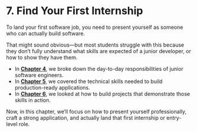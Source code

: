 # 7. Find Your First Internship

To land your first software job, you need to present yourself as someone who can actually build software.

That might sound obvious—but most students struggle with this because they don’t fully understand what skills are expected of a junior developer, or how to show they have them.

- In [**Chapter 4**](../4-understanding-the-tech-industry/index.md), we broke down the day-to-day responsibilities of junior software engineers.
- In [**Chapter 5**](../5-technical-skill-roadmap/index.md), we covered the technical skills needed to build production-ready applications.
- In [**Chapter 6**](../6-gaining-experience-without-formal-employment/index.md), we looked at how to build projects that demonstrate those skills in action.

Now, in this chapter, we’ll focus on how to present yourself professionally, craft a strong application, and actually land that first internship or entry-level role.
